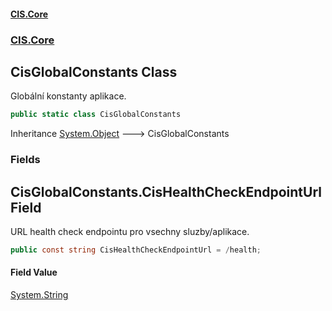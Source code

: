#### [CIS.Core](index.md 'index')
### [CIS.Core](CIS.Core.md 'CIS.Core')

## CisGlobalConstants Class

Globální konstanty aplikace.

```csharp
public static class CisGlobalConstants
```

Inheritance [System.Object](https://docs.microsoft.com/en-us/dotnet/api/System.Object 'System.Object') &#129106; CisGlobalConstants
### Fields

<a name='CIS.Core.CisGlobalConstants.CisHealthCheckEndpointUrl'></a>

## CisGlobalConstants.CisHealthCheckEndpointUrl Field

URL health check endpointu pro vsechny sluzby/aplikace.

```csharp
public const string CisHealthCheckEndpointUrl = /health;
```

#### Field Value
[System.String](https://docs.microsoft.com/en-us/dotnet/api/System.String 'System.String')